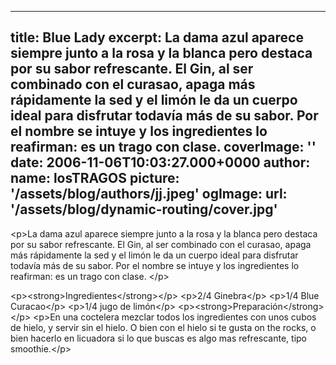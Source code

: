 
---
title: Blue Lady
excerpt: La dama azul aparece siempre junto a la rosa y la blanca pero destaca por su sabor refrescante. El Gin, al ser combinado con el curasao, apaga más rápidamente la sed y  el limón le da un cuerpo ideal para disfrutar todavía más de su sabor. Por el nombre se intuye y los ingredientes lo reafirman: es un trago con clase.
coverImage: ''
date: 2006-11-06T10:03:27.000+0000
author:
  name: losTRAGOS
  picture: '/assets/blog/authors/jj.jpeg'
ogImage:
  url: '/assets/blog/dynamic-routing/cover.jpg'
---
  &lt;p&gt;La dama azul aparece siempre junto a la rosa y la blanca pero destaca por su sabor refrescante. El Gin, al ser combinado con el curasao, apaga más rápidamente la sed y  el limón le da un cuerpo ideal para disfrutar todavía más de su sabor. Por el nombre se intuye y los ingredientes lo reafirman: es un trago con clase.  &lt;&#x2F;p&gt;


&lt;p&gt;&lt;strong&gt;Ingredientes&lt;&#x2F;strong&gt;&lt;&#x2F;p&gt;
&lt;p&gt;2&#x2F;4 Ginebra&lt;&#x2F;p&gt;
&lt;p&gt;1&#x2F;4 Blue Curacao&lt;&#x2F;p&gt;
&lt;p&gt;1&#x2F;4 jugo de limón&lt;&#x2F;p&gt;
&lt;p&gt;&lt;strong&gt;Preparación&lt;&#x2F;strong&gt;&lt;&#x2F;p&gt;
&lt;p&gt;En una coctelera mezclar todos los ingredientes con unos cubos de hielo, y servir sin el hielo. O bien con el hielo si te gusta on the rocks, o bien hacerlo en licuadora si lo que buscas es algo mas refrescante, tipo smoothie.&lt;&#x2F;p&gt;
